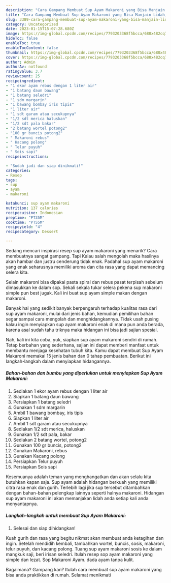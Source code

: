 ```yaml
---
description: "Cara Gampang Membuat Sup Ayam Makaroni yang Bisa Manjain Lidah, Buat Buka Puasa Lezat Sekali"
title: "Cara Gampang Membuat Sup Ayam Makaroni yang Bisa Manjain Lidah, Buat Buka Puasa Lezat Sekali"
slug: 3389-cara-gampang-membuat-sup-ayam-makaroni-yang-bisa-manjain-lidah-buat-buka-puasa-lezat-sekali
category: Uncategorized
date: 2023-01-15T15:07:28.680Z
image: https://img-global.cpcdn.com/recipes/7793203368f5bcca/680x482cq70/sup-ayam-makaroni-foto-resep-utama.jpg
hideToc: false
enableToc: true
enableTocContent: false
thumbnail: https://img-global.cpcdn.com/recipes/7793203368f5bcca/680x482cq70/sup-ayam-makaroni-foto-resep-utama.jpg
cover: https://img-global.cpcdn.com/recipes/7793203368f5bcca/680x482cq70/sup-ayam-makaroni-foto-resep-utama.jpg
author: Admin
authorAv: notfound
ratingvalue: 3.7
reviewcount: 25
recipeingredient:
- "1 ekor ayam rebus dengan 1 liter air"
- "1 batang daun bawang"
- "1 batang seledri"
- "1 sdm margarin"
- "1 bawang bombay iris tipis"
- "1 liter air"
- "1 sdt garam atau secukupnya"
- "1/2 sdt merica haluskan"
- "1/2 sdt pala bakar"
- "2 batang wortel potong2"
- "100 gr buncis potong2"
- " Makaroni rebus"
- " Kacang polong"
- " Telur puyuh"
- " Sois sapi"
recipeinstructions:

- "Sudah jadi dan siap dinikmati!"
categories:
- Resep
tags:
- sup
- ayam
- makaroni

katakunci: sup ayam makaroni 
nutrition: 137 calories
recipecuisine: Indonesian
preptime: "PT35M"
cooktime: "PT55M"
recipeyield: "4"
recipecategory: Dessert

---
```



Sedang mencari inspirasi resep sup ayam makaroni yang menarik? Cara membuatnya sangat gampang. Tapi Kalau salah mengolah maka hasilnya akan hambar dan justru cenderung tidak enak. Padahal sup ayam makaroni yang enak seharusnya memiliki aroma dan cita rasa yang dapat memancing selera kita.


Selain makaroni bisa dipakai pasta spiral dan rebus pasat terpisah sebelum dimasukkan ke dalam sop. Sekali sekala tukar selera pekena sup makaroni simple pun best jugak. Kali ini buat sup ayam simple makan dengan makaroni.

Banyak hal yang sedikit banyak berpengaruh terhadap kualitas rasa dari sup ayam makaroni, mulai dari jenis bahan, kemudian pemilihan bahan segar sampai cara mengolah dan menghidangkannya. Tidak usah pusing kalau ingin menyiapkan sup ayam makaroni enak di mana pun anda berada, karena asal sudah tahu triknya maka hidangan ini bisa jadi sajian spesial.


Nah, kali ini kita coba, yuk, siapkan sup ayam makaroni sendiri di rumah. Tetap berbahan yang sederhana, sajian ini dapat memberi manfaat untuk membantu menjaga kesehatan tubuh kita. Kamu dapat membuat Sup Ayam Makaroni memakai 15 jenis bahan dan 0 tahap pembuatan. Berikut ini langkah-langkah dalam menyiapkan hidangannya.

<!--inarticleads1-->

##### Bahan-bahan dan bumbu yang diperlukan untuk menyiapkan Sup Ayam Makaroni:

1. Sediakan 1 ekor ayam rebus dengan 1 liter air
1. Siapkan 1 batang daun bawang
1. Persiapkan 1 batang seledri
1. Gunakan 1 sdm margarin
1. Ambil 1 bawang bombay, iris tipis
1. Siapkan 1 liter air
1. Ambil 1 sdt garam atau secukupnya
1. Sediakan 1/2 sdt merica, haluskan
1. Gunakan 1/2 sdt pala, bakar
1. Sediakan 2 batang wortel, potong2
1. Gunakan 100 gr buncis, potong2
1. Gunakan  Makaroni, rebus
1. Gunakan  Kacang polong
1. Persiapkan  Telur puyuh
1. Persiapkan  Sois sapi


Kesemuanya adalah teman yang menghangatkan dan akan selalu kita butuhkan kapan saja. Sup ayam adalah hidangan berkuah yang memiliki citra rasa enak dan gurih. Terlebih lagi jika sup tersebut ditambahkan dengan bahan-bahan pelengkap lainnya seperti halnya makaroni. Hidangan sup ayam makaroni ini akan memanjakan lidah anda setiap kali anda menyantapnya. 

<!--inarticleads2-->

##### Langkah-langkah untuk membuat Sup Ayam Makaroni:


1. Selesai dan siap dihidangkan!

Kuah gurih dan rasa yang begitu nikmat akan membuat anda ketagihan dan ingin. Setelah mendidih kembali, tambahkan wortel, buncis, sosis, makaroni, telur puyuh, dan kacang polong. Tuang sup ayam makaroni sosis ke dalam mangkuk saji, beri irisan seledri. Itulah resep sop ayam makaroni yang simple dan lezat. Sop Makaroni Ayam. dada ayam tanpa kulit. 

Bagaimana? Gampang kan? Itulah cara membuat sup ayam makaroni yang bisa anda praktikkan di rumah. Selamat menikmati
